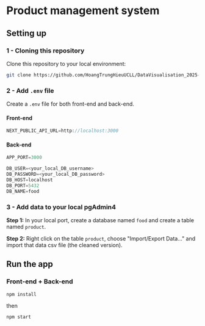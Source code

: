 # Product management system
## Setting up
### 1 - Cloning this repository
Clone this repository to your local environment:
```Bash
git clone https://github.com/HoangTrungHieuUCLL/DataVisualisation_2025-2026_FOOD_teamF1.git
```
### 2 - Add `.env` file
Create a `.env` file for both front-end and back-end.

#### Front-end
```TypeScript
NEXT_PUBLIC_API_URL=http://localhost:3000
```

#### Back-end
```TypeScript
APP_PORT=3000

DB_USER=<your_local_DB_username>
DB_PASSWORD=<your_local_DB_password>
DB_HOST=localhost
DB_PORT=5432
DB_NAME=food
```

### 3 - Add data to your local pgAdmin4
**Step 1:** In your local port, create a database named `food` and create a table named `product`.

**Step 2:** Right click on the table `product`, choose "Import/Export Data..." and import that data csv file (the cleaned version).

## Run the app
### Front-end + Back-end
```Bash
npm install
```
then
```Bash
npm start
```
